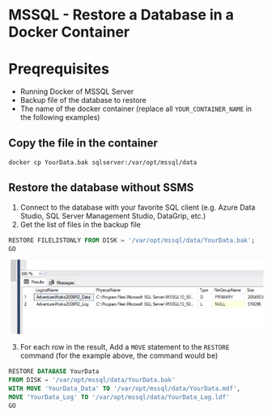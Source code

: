 # MSSQL - Restore a Database in a Docker Container

# Preqrequisites

- Running Docker of MSSQL Server
- Backup file of the database to restore
- The name of the docker container (replace all `YOUR_CONTAINER_NAME` in the following examples)

## Copy the file in the container

```bash
docker cp YourData.bak sqlserver:/var/opt/mssql/data
```

## Restore the database without SSMS

1. Connect to the database with your favorite SQL client (e.g. Azure Data Studio, SQL Server Management Studio, DataGrip, etc.)
2. Get the list of files in the backup file

```sql
RESTORE FILELISTONLY FROM DISK = '/var/opt/mssql/data/YourData.bak';
GO
```

<img src="./img/FILELISTONLY.png">

3. For each row in the result, Add a `MOVE` statement to the `RESTORE` command
   (for the example above, the command would be)

```sql
RESTORE DATABASE YourData
FROM DISK = '/var/opt/mssql/data/YourData.bak'
WITH MOVE 'YourData_Data' TO '/var/opt/mssql/data/YourData.mdf',
MOVE 'YourData_Log' TO '/var/opt/mssql/data/YourData_Log.ldf'
GO
```
